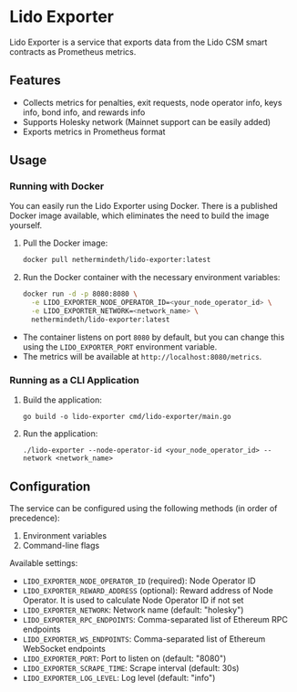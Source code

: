 # Lido Exporter

Lido Exporter is a service that exports data from the Lido CSM smart contracts as Prometheus metrics.

## Features

- Collects metrics for penalties, exit requests, node operator info, keys info, bond info, and rewards info
- Supports Holesky network (Mainnet support can be easily added)
- Exports metrics in Prometheus format

## Usage

### Running with Docker

You can easily run the Lido Exporter using Docker. There is a published Docker image available, which eliminates the need to build the image yourself.

1. Pull the Docker image:

    ```bash
    docker pull nethermindeth/lido-exporter:latest
    ```

2. Run the Docker container with the necessary environment variables:

    ```bash
    docker run -d -p 8080:8080 \
      -e LIDO_EXPORTER_NODE_OPERATOR_ID=<your_node_operator_id> \
      -e LIDO_EXPORTER_NETWORK=<network_name> \
      nethermindeth/lido-exporter:latest
    ```

- The container listens on port `8080` by default, but you can change this using the `LIDO_EXPORTER_PORT` environment variable.
- The metrics will be available at `http://localhost:8080/metrics`.

### Running as a CLI Application

1. Build the application:
   ```
   go build -o lido-exporter cmd/lido-exporter/main.go
   ```

2. Run the application:
   ```
   ./lido-exporter --node-operator-id <your_node_operator_id> --network <network_name>
   ```

## Configuration

The service can be configured using the following methods (in order of precedence):

1. Environment variables
2. Command-line flags

Available settings:

- `LIDO_EXPORTER_NODE_OPERATOR_ID` (required): Node Operator ID
- `LIDO_EXPORTER_REWARD_ADDRESS` (optional): Reward address of Node Operator. It is used to calculate Node Operator ID if not set
- `LIDO_EXPORTER_NETWORK`: Network name (default: "holesky")
- `LIDO_EXPORTER_RPC_ENDPOINTS`: Comma-separated list of Ethereum RPC endpoints
- `LIDO_EXPORTER_WS_ENDPOINTS`: Comma-separated list of Ethereum WebSocket endpoints
- `LIDO_EXPORTER_PORT`: Port to listen on (default: "8080")
- `LIDO_EXPORTER_SCRAPE_TIME`: Scrape interval (default: 30s)
- `LIDO_EXPORTER_LOG_LEVEL`: Log level (default: "info")